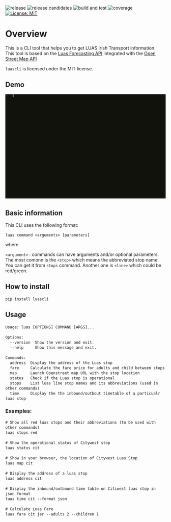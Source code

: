 ![release](https://github.com/global/luascli/workflows/release/badge.svg)
![release candidates](https://github.com/global/luascli/workflows/release%20candidates/badge.svg)
![build and test](https://github.com/global/luascli/workflows/build%20and%20test/badge.svg)
![coverage](https://img.shields.io/codecov/c/github/global/luascli?flag=unittests)
[![License: MIT](https://img.shields.io/badge/License-MIT-yellow.svg)](https://opensource.org/licenses/MIT)

# Overview

This is a CLI tool that helps you to get LUAS Irish Transport information. This tool is based on the [Luas Forecasting API](https://data.gov.ie/dataset/luas-forecasting-api/resource/078346e0-fe7f-4e71-9c51-21c78520dc3d) integrated with the [Open Street Map API](https://www.openstreetmap.org/)

`luascli` is licensed under the MIT license.


## Demo

![demo](static/demo.gif)

## Basic information

This CLI uses the following format:

```
luas command <arguments> [parameters]
```

where 

`<argument>` : commands can have arguments and/or optional parameters. The most comonn is the `<stop>` which means the abbreviated stop name. You can get it from `stops` command. Another one is `<line>` which could be red/green.

## How to install

```
pip install luascli
```

## Usage

```
Usage: luas [OPTIONS] COMMAND [ARGS]...

Options:
  --version  Show the version and exit.
  --help     Show this message and exit.

Commands:
  address  Display the address of the Luas stop
  fare     Calculate the fare price for adults and child between stops
  map      Launch Openstreet map URL with the stop location
  status   Check if the Luas stop is operational
  stops    List luas line stop names and its abbreviations (used in other commands)
  time     Display the the inbound/outbout timetable of a particualr luas stop
```

### Examples:

```
# Show all red luas stops and their abbreviations (to be used with other commands)
luas stops red

# Show the operational status of Citywest stop
luas status cit

# Show in your browser, the location of Citywest Luas Stop
luas map cit

# Display the address of a luas stop
luas address cit

# Display the inbound/outbound time table on Citiwest luas stop in json format
luas time cit --format json

# Calculate Luas Fare
luas fare cit jer --adults 2 --children 1
```
